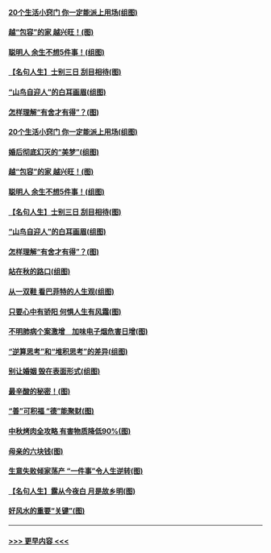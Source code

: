 #### [20个生活小窍门 你一定能派上用场(组图)](../pages/p8/907510.md?t=09160822) 
#### [越“包容”的家 越兴旺！(图)](../pages/p8/907328.md?t=09160822) 
#### [聪明人 余生不想5件事！(组图)](../pages/p8/907364.md?t=09160822) 
#### [【名句人生】士别三日 刮目相待(图)](../pages/p8/906988.md?t=09160822) 
#### [“山鸟自迎人”的白耳画眉(组图)](../pages/p8/907332.md?t=09160822) 
#### [怎样理解“有舍才有得”？(图)](../pages/p8/906872.md?t=09160822) 
#### [20个生活小窍门 你一定能派上用场(组图)](../pages/p8/907510.md?t=09160822) 
#### [婚后彻底幻灭的“美梦”(组图)](../pages/p8/907500.md?t=09160822) 
#### [越“包容”的家 越兴旺！(图)](../pages/p8/907328.md?t=09160822) 
#### [聪明人 余生不想5件事！(组图)](../pages/p8/907364.md?t=09160822) 
#### [【名句人生】士别三日 刮目相待(图)](../pages/p8/906988.md?t=09160822) 
#### [“山鸟自迎人”的白耳画眉(组图)](../pages/p8/907332.md?t=09160822) 
#### [怎样理解“有舍才有得”？(图)](../pages/p8/906872.md?t=09160822) 
#### [站在秋的路口(组图)](../pages/p8/906914.md?t=09160822) 
#### [从一双鞋 看巴菲特的人生观(组图)](../pages/p8/907311.md?t=09160822) 
#### [只要心中有骄阳 何惧人生有风霜(图)](../pages/p8/907320.md?t=09160822) 
#### [不明肺病个案激增　加味电子烟危害日增(图)](../pages/p8/907307.md?t=09160822) 
#### [“逆算思考”和“堆积思考”的差异(组图)](../pages/p8/907229.md?t=09160822) 
#### [别让婚姻 毁在表面形式(组图)](../pages/p8/907118.md?t=09160822) 
#### [最辛酸的秘密！(图)](../pages/p8/906327.md?t=09160822) 
#### [“善”可积福 “德”能聚财(图)](../pages/p8/906906.md?t=09160822) 
#### [中秋烤肉全攻略 有害物质降低90%(图)](../pages/p8/907227.md?t=09160822) 
#### [母亲的六块钱(图)](../pages/p8/907107.md?t=09160822) 
#### [生意失败倾家荡产 “一件事”令人生逆转(图)](../pages/p8/907101.md?t=09160822) 
#### [【名句人生】露从今夜白 月是故乡明(图)](../pages/p8/906558.md?t=09160822) 
#### [好风水的重要“关键”(图)](../pages/p8/907087.md?t=09160822) 

----
#### [ >>> 更早内容 <<< ](../indexes/p8-earlier.md)
